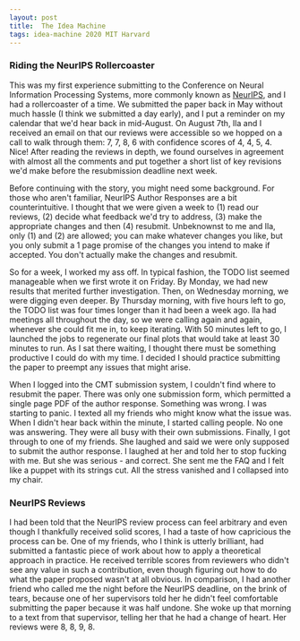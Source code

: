 ```yaml
---
layout: post
title:  The Idea Machine 
tags: idea-machine 2020 MIT Harvard
---
```


### Riding the NeurIPS Rollercoaster

This was my first experience submitting to the Conference on Neural Information Processing Systems, 
more commonly known as [NeurIPS](https://nips.cc/), and I had a rollercoaster of a time. We
submitted the paper back in May without much hassle (I think we submitted a day early), and
I put a reminder on my calendar that we'd hear back in mid-August. On August 7th, Ila and I received
an email on that our reviews were accessible so we hopped on a call to walk through them:
7, 7, 8, 6 with confidence scores of 4, 4, 5, 4. Nice! After reading the reviews in depth, we found
ourselves in agreement with almost all the comments and put together a short list of key revisions
we'd make before the resubmission deadline next week.

Before continuing with the story, you might need some background. For those who aren't familiar,
NeurIPS Author Responses are a bit counterintuitive. I thought that we were given a week to (1) read
our reviews, (2) decide what feedback we'd try to address, (3) make the appropriate changes and then
(4) resubmit. Unbeknownst to me and Ila, only (1) and (2) are allowed; you can make whatever changes
you like, but you only submit a 1 page promise of the changes you intend to make if accepted. You
don't actually make the changes and resubmit.

So for a week, I worked my ass off. In typical fashion, the TODO list seemed manageable when we first
wrote it on Friday. By Monday, we had new results that merited further investigation. Then, on Wednesday
morning, we were digging even deeper. By Thursday morning, with five hours left to go, the TODO list 
was four times longer than it had been a week ago. Ila had meetings all 
throughout the day, so we were calling again and again, whenever she could fit me in, to keep iterating.
With 50 minutes left to go, I launched the jobs to regenerate our final plots that would take at least
30 minutes to run. As I sat there waiting, I thought there must be something productive I could do with
my time. I decided I should practice submitting the paper to preempt any issues that might arise.

When I logged into the CMT submission system, I couldn't find where to resubmit the paper. There was
only one submission form, which permitted a single page PDF of the author response. Something was 
wrong. I was starting to panic. I texted all my friends who might know what the issue was. When
I didn't hear back within the minute, I started calling people. No one was answering. They were all
busy with their own submissions. Finally, I got through to one of my friends. She laughed and said
we were only supposed to submit the author response. I laughed at her and told her to stop fucking with me.
But she was serious - and correct. She sent me the FAQ and I felt like a puppet with
its strings cut. All the stress vanished and I collapsed into my chair.

### NeurIPS Reviews

I had been told that the NeurIPS review process can feel arbitrary and even though I thankfully
received solid scores, I had a taste of how capricious the process can be. One of my friends, who I think
is utterly brilliant, had submitted a fantastic piece of work about how to apply a theoretical approach
in practice. He received terrible scores from reviewers who didn't see any value in such a contribution, 
even though figuring out how to do what the paper proposed wasn't at all obvious. In comparison, I had
another friend who called me the night before the NeurIPS deadline, on the brink of tears, because one 
of her supervisors told her he didn't feel comfortable submitting the paper because it was half undone.
She woke up that morning to a text from that supervisor, telling her that he had a change of heart. Her
reviews were 8, 8, 9, 8. 

